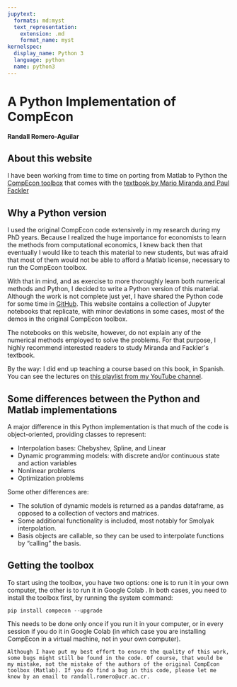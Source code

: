 ```yaml
---
jupytext:
  formats: md:myst
  text_representation:
    extension: .md
    format_name: myst
kernelspec:
  display_name: Python 3
  language: python
  name: python3
---
```


# A Python Implementation of CompEcon

**Randall Romero-Aguilar**


## About this website

I have been working from time to time on porting from Matlab to Python the [CompEcon toolbox](https://github.com/PaulFackler/CompEcon) that comes with the [textbook by Mario Miranda and Paul Fackler](https://mitpress.mit.edu/books/applied-computational-economics-and-finance)


## Why a Python version

I used the original CompEcon code extensively in my research during my PhD years. Because I realized the huge importance for economists to learn the methods from computational economics, I knew back then that eventually I would like to teach this material to new students, but was afraid that most of them would not be able to afford a Matlab license, necessary to run the CompEcon toolbox.

With that in mind, and as exercise to more thoroughly learn both numerical methods and Python, I decided to write a Python version of this material. Although the work is not complete just yet, I have shared the Python code for some time in [GitHub](https://github.com/randall-romero/CompEcon). This website contains a collection of Jupyter notebooks that replicate, with minor deviations in some cases, most of the demos in the original CompEcon toolbox.

The notebooks on this website, however, do not explain any of the numerical methods employed to solve the problems. For that purpose, I highly recommend interested readers to study Miranda and Fackler's textbook.

By the way: I did end up teaching a course based on this book, in Spanish. You can see the lectures on [this playlist from my YouTube channel](https://www.youtube.com/playlist?list=PLs3Si3L7f5OoOv18HIS9sBzw94KsSuYsF).

## Some differences between the Python and Matlab implementations

A major difference in this Python implementation is that much of the code is object-oriented, providing classes to represent:

* Interpolation bases: Chebyshev, Spline, and Linear
* Dynamic programming models: with discrete and/or continuous state and action variables
* Nonlinear problems
* Optimization problems

Some other differences are:

* The solution of dynamic models is returned as a pandas dataframe, as opposed to a collection of vectors and matrices.
* Some additional functionality is included, most notably for Smolyak interpolation.
* Basis objects are callable, so they can be used to interpolate functions by “calling” the basis.


## Getting the toolbox

To start using the toolbox, you have two options: one is to run it in your own computer, the other is to run it in Google Colab . In both cases, you need to install the toolbox first, by running the system command:

    pip install compecon --upgrade

This needs to be done only once if you run it in your computer, or in every session if you do it in Google Colab (in which case you are installing CompEcon in a virtual machine, not in your own computer).




```{warning}
Although I have put my best effort to ensure the quality of this work, some bugs might still be found in the code. Of course, that would be my mistake, not the mistake of the authors of the original CompEcon toolbox (Matlab). If you do find a bug in this code, please let me know by an email to randall.romero@ucr.ac.cr.
```
